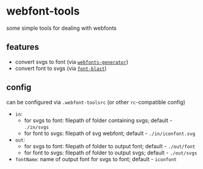 # webfont-tools

some simple tools for dealing with webfonts

## features

- convert svgs to font (via [`webfonts-generator`](https://www.npmjs.com/package/webfonts-generator))
- convert font to svgs (via [`font-blast`](https://www.npmjs.com/package/font-blast))

## config

can be configured via `.webfont-toolsrc` (or other `rc`-compatible config)

- `in`:
  - for svgs to font: filepath of folder containing svgs; default - `./in/svgs`
  - for font to svgs: filepath of svg webfont; default - `./in/iconfont.svg`
- `out`:
  - for svgs to font: filepath of folder to output font; default - `./out/font`
  - for font to svgs: filepath of folder to output svgs; default - `./out/svgs`
- `fontName`: name of output font for svgs to font; default - `iconfont`
